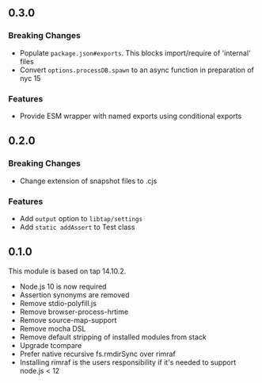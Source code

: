 ## 0.3.0

### Breaking Changes

* Populate `package.json#exports`.  This blocks import/require
  of 'internal' files
* Convert `options.processDB.spawn` to an async function
  in preparation of nyc 15

### Features

* Provide ESM wrapper with named exports using conditional exports


## 0.2.0

### Breaking Changes

* Change extension of snapshot files to .cjs

### Features

* Add `output` option to `libtap/settings`
* Add `static addAssert` to Test class


## 0.1.0

This module is based on tap 14.10.2.

* Node.js 10 is now required
* Assertion synonyms are removed
* Remove stdio-polyfill.js
* Remove browser-process-hrtime
* Remove source-map-support
* Remove mocha DSL
* Remove default stripping of installed modules from stack
* Upgrade tcompare
* Prefer native recursive fs.rmdirSync over rimraf
* Installing rimraf is the users responsibility if it's needed to
  support node.js < 12
